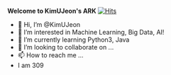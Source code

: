 __Welcome to KimUJeon's ARK__         [![Hits](https://hits.seeyoufarm.com/api/count/incr/badge.svg?url=https%3A%2F%2Fgithub.com%2FKimUJeon%2FKimUJeon&count_bg=%2379C83D&title_bg=%23555555&icon=yarn.svg&icon_color=%23E7E7E7&title=hits&edge_flat=false)](https://hits.seeyoufarm.com)                                                 
- 👋 Hi, I’m @KimUJeon
- 👀 I’m interested in Machine Learning, Big Data, AI!
- 🌱 I’m currently learning Python3, Java
- 💞️ I’m looking to collaborate on ...
- 📫 How to reach me ...
- I am 309
<!---
KimUJeon/KimUJeon is a ✨ special ✨ repository because its `README.md` (this file) appears on your GitHub profile.
You can click the Preview link to take a look at your changes.
--->
